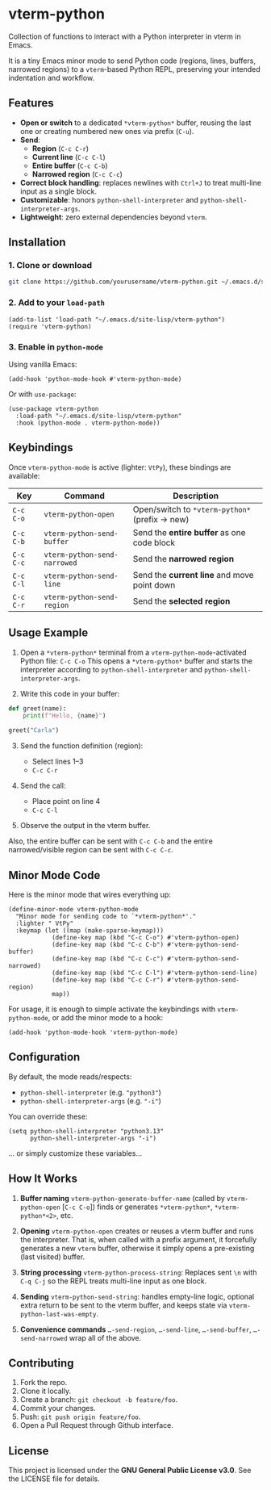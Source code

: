 # vterm-python

Collection of functions to interact with a Python interpreter in vterm in Emacs.

It is a tiny Emacs minor mode to send Python code (regions, lines, buffers, narrowed regions) to a `vterm`-based Python REPL, preserving your intended indentation and workflow.

## Features

- **Open or switch** to a dedicated `*vterm-python*` buffer, reusing the last one or creating numbered new ones via prefix (`C-u`).
- **Send**:
  - **Region** (`C-c C-r`)
  - **Current line** (`C-c C-l`)
  - **Entire buffer** (`C-c C-b`)
  - **Narrowed region** (`C-c C-c`)
- **Correct block handling**: replaces newlines with `Ctrl+J` to treat multi-line input as a single block.
- **Customizable**: honors `python-shell-interpreter` and `python-shell-interpreter-args`.
- **Lightweight**: zero external dependencies beyond `vterm`.

## Installation

### 1. Clone or download

```bash
git clone https://github.com/yourusername/vterm-python.git ~/.emacs.d/site-lisp/vterm-python
```

### 2. Add to your `load-path`

```elisp
(add-to-list 'load-path "~/.emacs.d/site-lisp/vterm-python")
(require 'vterm-python)
```

### 3. Enable in `python-mode`

Using vanilla Emacs:

```elisp
(add-hook 'python-mode-hook #'vterm-python-mode)
```

Or with `use-package`:

```elisp
(use-package vterm-python
  :load-path "~/.emacs.d/site-lisp/vterm-python"
  :hook (python-mode . vterm-python-mode))
```

## Keybindings

Once `vterm-python-mode` is active (lighter: `VtPy`), these bindings are available:

| Key       | Command                        | Description                                   |
|-----------|--------------------------------|-----------------------------------------------|
| `C-c C-o` | `vterm-python-open`            | Open/switch to `*vterm-python*` (prefix → new)|
| `C-c C-b` | `vterm-python-send-buffer`     | Send the **entire buffer** as one code block  |
| `C-c C-c` | `vterm-python-send-narrowed`   | Send the **narrowed region**                  |
| `C-c C-l` | `vterm-python-send-line`       | Send the **current line** and move point down |
| `C-c C-r` | `vterm-python-send-region`     | Send the **selected region**                  |

## Usage Example

1. Open a `*vterm-python*` terminal from a `vterm-python-mode`-activated Python file:
   `C-c C-o`
   This opens a `*vterm-python*` buffer and starts the interpreter according to `python-shell-interpreter` and `python-shell-interpreter-args`.

2. Write this code in your buffer:

```python
def greet(name):
    print(f"Hello, {name}")

greet("Carla")
```

3. Send the function definition (region):

   - Select lines 1–3
   - `C-c C-r`

4. Send the call:

   - Place point on line 4
   - `C-c C-l`

5. Observe the output in the vterm buffer.

Also, the entire buffer can be sent with `C-c C-b` and the entire narrowed/visible region can be sent with `C-c C-c`.

## Minor Mode Code

Here is the minor mode that wires everything up:

```elisp
(define-minor-mode vterm-python-mode
  "Minor mode for sending code to `*vterm-python*'."
  :lighter " VtPy"
  :keymap (let ((map (make-sparse-keymap)))
            (define-key map (kbd "C-c C-o") #'vterm-python-open)
            (define-key map (kbd "C-c C-b") #'vterm-python-send-buffer)
            (define-key map (kbd "C-c C-c") #'vterm-python-send-narrowed)
            (define-key map (kbd "C-c C-l") #'vterm-python-send-line)
            (define-key map (kbd "C-c C-r") #'vterm-python-send-region)
            map))
```

For usage, it is enough to simple activate the keybindings with `vterm-python-mode`, or add the minor mode to a hook:
```elisp
(add-hook 'python-mode-hook 'vterm-python-mode)
```

## Configuration

By default, the mode reads/respects:

- `python-shell-interpreter` (e.g. `"python3"`)
- `python-shell-interpreter-args` (e.g. `"-i"`)

You can override these:
```elisp
(setq python-shell-interpreter "python3.13"
      python-shell-interpreter-args "-i")
```
... or simply customize these variables...

## How It Works

1. **Buffer naming**
   `vterm-python-generate-buffer-name` (called by `vterm-python-open` [`C-c C-o`]) finds or generates `*vterm-python*`, `*vterm-python*<2>`, etc. 

2. **Opening**
   `vterm-python-open` creates or reuses a vterm buffer and runs the interpreter.
   That is, when called with a prefix argument, it forcefully generates a new `vterm` buffer, otherwise it simply opens a pre-existing (last visited) buffer.

3. **String processing**
   `vterm-python-process-string`: Replaces sent `\n` with `C-q C-j` so the REPL treats multi-line input as one block.

4. **Sending**
   `vterm-python-send-string`: handles empty-line logic, optional extra return to be sent to the vterm buffer, and keeps state via `vterm-python-last-was-empty`.

5. **Convenience commands**
   `…-send-region`, `…-send-line`, `…-send-buffer`, `…-send-narrowed` wrap all of the above.

## Contributing

1. Fork the repo.
2. Clone it locally.
3. Create a branch: `git checkout -b feature/foo`.
4. Commit your changes.
5. Push: `git push origin feature/foo`.
6. Open a Pull Request through Github interface.

## License

This project is licensed under the **GNU General Public License v3.0**. See the LICENSE file for details.
